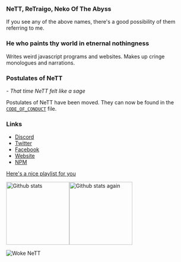 ### NeTT, ReTraigo, Neko Of The Abyss
If you see any of the above names, there's a good possibility of them referring to me.


### He who paints thy world in etnernal nothingness
Writes weird javascript programs and websites. Makes up cringe monologues and narrations.

### Postulates of NeTT

*- That time NeTT felt like a sage*

Postulates of NeTT have been moved. They can now be found in the [`CODE_OF_CONDUCT`](https://github.com/retraigo/.github/blob/main/CODE_OF_CONDUCT.md) file.

### Links
* [Discord](https://discord.gg/Ess9VJKYEZ)
* [Twitter](https://twitter.com/retraigo)
* [Facebook](https://fb.me/retraigo)
* [Website](https://nekooftheabyss.xyz/)
* [NPM](https://www.npmjs.com/~retraigo)

[Here's a nice playlist for you](https://open.spotify.com/playlist/1MMcPhfXHmS4UEhCn44I5u?si=f8a30a167d524c31)

<div style = "display:flex">
<img src = "https://github-readme-stats.vercel.app/api?username=retraigo&show_icons=true&include_all_commits=true&count_private=true&theme=tokyonight" alt = "Github stats" height = "170em" />
<img src = "https://github-readme-stats.vercel.app/api/top-langs/?username=retraigo&show_icons=true&include_all_commits=true&count_private=true&layout=compact&theme=tokyonight" alt = "Github stats again" height = "170em" />
</div>
  
![Woke NeTT](https://nekooftheabyss.xyz/NeTT/woke.webp)
